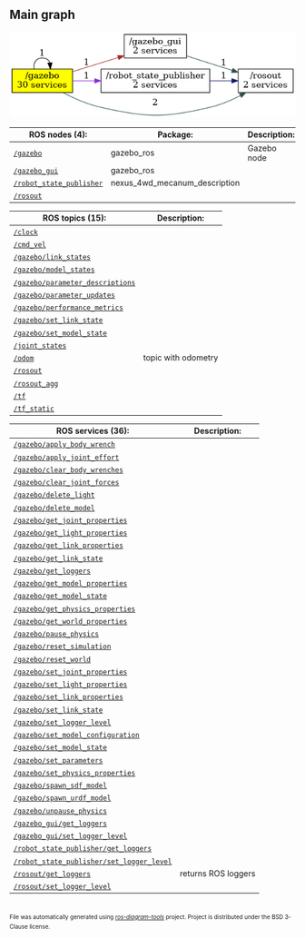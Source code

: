 <!--
File was automatically generated using 'ros-diagram-tools' project.
Project is distributed under the BSD 3-Clause license.
-->

## Main graph

[![full_graph](full_graph.png "full_graph")](full_graph.png)

| ROS nodes (4): | Package: | Description: |
| -------------- | -------- | ------------ |
| [`/gazebo`](nodes/n__gazebo.md) | gazebo_ros | Gazebo node |
| [`/gazebo_gui`](nodes/n__gazebo_gui.md) | gazebo_ros |  |
| [`/robot_state_publisher`](nodes/n__robot_state_publisher.md) | nexus_4wd_mecanum_description |  |
| [`/rosout`](nodes/n__rosout.md) |  |  |

| ROS topics (15): | Description: |
| ---------------- | ------------ |
| [`/clock`](nodes/t__clock.md) |  |
| [`/cmd_vel`](nodes/t__cmd_vel.md) |  |
| [`/gazebo/link_states`](nodes/t__gazebo_link_states.md) |  |
| [`/gazebo/model_states`](nodes/t__gazebo_model_states.md) |  |
| [`/gazebo/parameter_descriptions`](nodes/t__gazebo_parameter_descriptions.md) |  |
| [`/gazebo/parameter_updates`](nodes/t__gazebo_parameter_updates.md) |  |
| [`/gazebo/performance_metrics`](nodes/t__gazebo_performance_metrics.md) |  |
| [`/gazebo/set_link_state`](nodes/t__gazebo_set_link_state.md) |  |
| [`/gazebo/set_model_state`](nodes/t__gazebo_set_model_state.md) |  |
| [`/joint_states`](nodes/t__joint_states.md) |  |
| [`/odom`](nodes/t__odom.md) | topic with odometry |
| [`/rosout`](nodes/t__rosout.md) |  |
| [`/rosout_agg`](nodes/t__rosout_agg.md) |  |
| [`/tf`](nodes/t__tf.md) |  |
| [`/tf_static`](nodes/t__tf_static.md) |  |

| ROS services (36): | Description: |
| ------------------ | ------------ |
| [`/gazebo/apply_body_wrench`](nodes/s__gazebo_apply_body_wrench.md) |  |
| [`/gazebo/apply_joint_effort`](nodes/s__gazebo_apply_joint_effort.md) |  |
| [`/gazebo/clear_body_wrenches`](nodes/s__gazebo_clear_body_wrenches.md) |  |
| [`/gazebo/clear_joint_forces`](nodes/s__gazebo_clear_joint_forces.md) |  |
| [`/gazebo/delete_light`](nodes/s__gazebo_delete_light.md) |  |
| [`/gazebo/delete_model`](nodes/s__gazebo_delete_model.md) |  |
| [`/gazebo/get_joint_properties`](nodes/s__gazebo_get_joint_properties.md) |  |
| [`/gazebo/get_light_properties`](nodes/s__gazebo_get_light_properties.md) |  |
| [`/gazebo/get_link_properties`](nodes/s__gazebo_get_link_properties.md) |  |
| [`/gazebo/get_link_state`](nodes/s__gazebo_get_link_state.md) |  |
| [`/gazebo/get_loggers`](nodes/s__gazebo_get_loggers.md) |  |
| [`/gazebo/get_model_properties`](nodes/s__gazebo_get_model_properties.md) |  |
| [`/gazebo/get_model_state`](nodes/s__gazebo_get_model_state.md) |  |
| [`/gazebo/get_physics_properties`](nodes/s__gazebo_get_physics_properties.md) |  |
| [`/gazebo/get_world_properties`](nodes/s__gazebo_get_world_properties.md) |  |
| [`/gazebo/pause_physics`](nodes/s__gazebo_pause_physics.md) |  |
| [`/gazebo/reset_simulation`](nodes/s__gazebo_reset_simulation.md) |  |
| [`/gazebo/reset_world`](nodes/s__gazebo_reset_world.md) |  |
| [`/gazebo/set_joint_properties`](nodes/s__gazebo_set_joint_properties.md) |  |
| [`/gazebo/set_light_properties`](nodes/s__gazebo_set_light_properties.md) |  |
| [`/gazebo/set_link_properties`](nodes/s__gazebo_set_link_properties.md) |  |
| [`/gazebo/set_link_state`](nodes/s__gazebo_set_link_state.md) |  |
| [`/gazebo/set_logger_level`](nodes/s__gazebo_set_logger_level.md) |  |
| [`/gazebo/set_model_configuration`](nodes/s__gazebo_set_model_configuration.md) |  |
| [`/gazebo/set_model_state`](nodes/s__gazebo_set_model_state.md) |  |
| [`/gazebo/set_parameters`](nodes/s__gazebo_set_parameters.md) |  |
| [`/gazebo/set_physics_properties`](nodes/s__gazebo_set_physics_properties.md) |  |
| [`/gazebo/spawn_sdf_model`](nodes/s__gazebo_spawn_sdf_model.md) |  |
| [`/gazebo/spawn_urdf_model`](nodes/s__gazebo_spawn_urdf_model.md) |  |
| [`/gazebo/unpause_physics`](nodes/s__gazebo_unpause_physics.md) |  |
| [`/gazebo_gui/get_loggers`](nodes/s__gazebo_gui_get_loggers.md) |  |
| [`/gazebo_gui/set_logger_level`](nodes/s__gazebo_gui_set_logger_level.md) |  |
| [`/robot_state_publisher/get_loggers`](nodes/s__robot_state_publisher_get_loggers.md) |  |
| [`/robot_state_publisher/set_logger_level`](nodes/s__robot_state_publisher_set_logger_level.md) |  |
| [`/rosout/get_loggers`](nodes/s__rosout_get_loggers.md) | returns ROS loggers |
| [`/rosout/set_logger_level`](nodes/s__rosout_set_logger_level.md) |  |


</br>
<font size="1">
File was automatically generated using <a href="https://github.com/anetczuk/ros-diagram-tools"><i>ros-diagram-tools</i></a> project.
Project is distributed under the BSD 3-Clause license.
</font>
